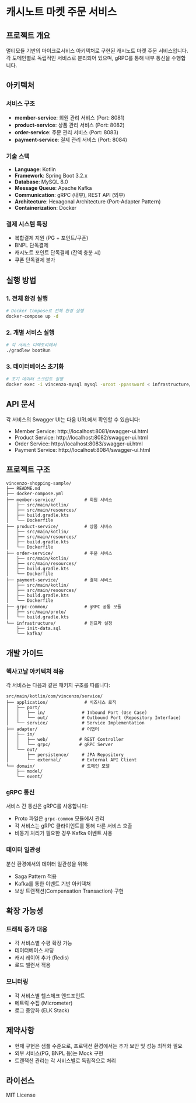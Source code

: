 # 캐시노트 마켓 주문 서비스

## 프로젝트 개요

멀티모듈 기반의 마이크로서비스 아키텍처로 구현된 캐시노트 마켓 주문 서비스입니다.
각 도메인별로 독립적인 서비스로 분리되어 있으며, gRPC를 통해 내부 통신을 수행합니다.

## 아키텍처

### 서비스 구조
- **member-service**: 회원 관리 서비스 (Port: 8081)
- **product-service**: 상품 관리 서비스 (Port: 8082)
- **order-service**: 주문 관리 서비스 (Port: 8083)
- **payment-service**: 결제 관리 서비스 (Port: 8084)

### 기술 스택
- **Language**: Kotlin
- **Framework**: Spring Boot 3.2.x
- **Database**: MySQL 8.0
- **Message Queue**: Apache Kafka
- **Communication**: gRPC (내부), REST API (외부)
- **Architecture**: Hexagonal Architecture (Port-Adapter Pattern)
- **Containerization**: Docker

### 결제 시스템 특징
- 복합결제 지원 (PG + 포인트/쿠폰)
- BNPL 단독결제
- 캐시노트 포인트 단독결제 (잔액 충분 시)
- 쿠폰 단독결제 불가

## 실행 방법

### 1. 전체 환경 실행
```bash
# Docker Compose로 전체 환경 실행
docker-compose up -d
```

### 2. 개별 서비스 실행
```bash
# 각 서비스 디렉토리에서
./gradlew bootRun
```

### 3. 데이터베이스 초기화
```bash
# 초기 데이터 스크립트 실행
docker exec -i vincenzo-mysql mysql -uroot -ppassword < infrastructure/init-data.sql
```

## API 문서

각 서비스의 Swagger UI는 다음 URL에서 확인할 수 있습니다:
- Member Service: http://localhost:8081/swagger-ui.html
- Product Service: http://localhost:8082/swagger-ui.html
- Order Service: http://localhost:8083/swagger-ui.html
- Payment Service: http://localhost:8084/swagger-ui.html

## 프로젝트 구조

```
vincenzo-shopping-sample/
├── README.md
├── docker-compose.yml
├── member-service/           # 회원 서비스
│   ├── src/main/kotlin/
│   ├── src/main/resources/
│   ├── build.gradle.kts
│   └── Dockerfile
├── product-service/          # 상품 서비스
│   ├── src/main/kotlin/
│   ├── src/main/resources/
│   ├── build.gradle.kts
│   └── Dockerfile
├── order-service/            # 주문 서비스
│   ├── src/main/kotlin/
│   ├── src/main/resources/
│   ├── build.gradle.kts
│   └── Dockerfile
├── payment-service/          # 결제 서비스
│   ├── src/main/kotlin/
│   ├── src/main/resources/
│   ├── build.gradle.kts
│   └── Dockerfile
├── grpc-common/              # gRPC 공통 모듈
│   ├── src/main/proto/
│   └── build.gradle.kts
└── infrastructure/           # 인프라 설정
    ├── init-data.sql
    └── kafka/
```

## 개발 가이드

### 헥사고날 아키텍처 적용

각 서비스는 다음과 같은 패키지 구조를 따릅니다:

```
src/main/kotlin/com/vincenzo/service/
├── application/              # 비즈니스 로직
│   ├── port/
│   │   ├── in/              # Inbound Port (Use Case)
│   │   └── out/             # Outbound Port (Repository Interface)
│   └── service/             # Service Implementation
├── adapter/                 # 어댑터
│   ├── in/
│   │   ├── web/            # REST Controller
│   │   └── grpc/           # gRPC Server
│   └── out/
│       ├── persistence/     # JPA Repository
│       └── external/        # External API Client
└── domain/                  # 도메인 모델
    ├── model/
    └── event/
```

### gRPC 통신

서비스 간 통신은 gRPC를 사용합니다:
- Proto 파일은 `grpc-common` 모듈에서 관리
- 각 서비스는 gRPC 클라이언트를 통해 다른 서비스 호출
- 비동기 처리가 필요한 경우 Kafka 이벤트 사용

### 데이터 일관성

분산 환경에서의 데이터 일관성을 위해:
- Saga Pattern 적용
- Kafka를 통한 이벤트 기반 아키텍처
- 보상 트랜잭션(Compensation Transaction) 구현

## 확장 가능성

### 트래픽 증가 대응
- 각 서비스별 수평 확장 가능
- 데이터베이스 샤딩
- 캐시 레이어 추가 (Redis)
- 로드 밸런서 적용

### 모니터링
- 각 서비스별 헬스체크 엔드포인트
- 메트릭 수집 (Micrometer)
- 로그 중앙화 (ELK Stack)

## 제약사항

- 현재 구현은 샘플 수준으로, 프로덕션 환경에서는 추가 보안 및 성능 최적화 필요
- 외부 서비스(PG, BNPL 등)는 Mock 구현
- 트랜잭션 관리는 각 서비스별로 독립적으로 처리

## 라이선스

MIT License
